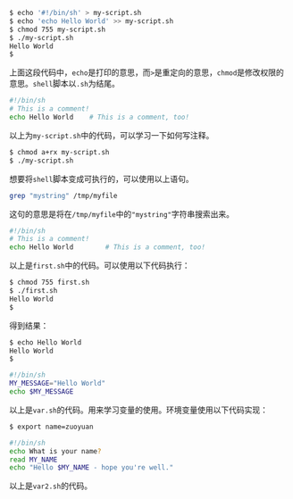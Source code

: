 ```sh
$ echo '#!/bin/sh' > my-script.sh
$ echo 'echo Hello World' >> my-script.sh
$ chmod 755 my-script.sh
$ ./my-script.sh
Hello World
$
```

上面这段代码中，`echo`是打印的意思，而`>`是重定向的意思，`chmod`是修改权限的意思。`shell`脚本以`.sh`为结尾。

```sh
#!/bin/sh
# This is a comment!
echo Hello World	# This is a comment, too!
```

以上为`my-script.sh`中的代码，可以学习一下如何写注释。

```sh
$ chmod a+rx my-script.sh
$ ./my-script.sh
```

想要将`shell`脚本变成可执行的，可以使用以上语句。

```sh
grep "mystring" /tmp/myfile
```

这句的意思是将在`/tmp/myfile`中的`"mystring"`字符串搜索出来。

```sh
#!/bin/sh
# This is a comment!
echo Hello World        # This is a comment, too!
```

以上是`first.sh`中的代码。可以使用以下代码执行：

```sh
$ chmod 755 first.sh
$ ./first.sh
Hello World
$
```

得到结果：

```sh
$ echo Hello World
Hello World
$
```

```sh
#!/bin/sh
MY_MESSAGE="Hello World"
echo $MY_MESSAGE
```

以上是`var.sh`的代码。用来学习变量的使用。环境变量使用以下代码实现：

```sh
$ export name=zuoyuan
```

```sh
#!/bin/sh
echo What is your name?
read MY_NAME
echo "Hello $MY_NAME - hope you're well."
```

以上是`var2.sh`的代码。
